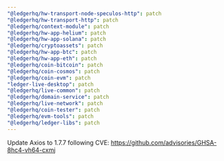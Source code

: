 ```yaml
---
"@ledgerhq/hw-transport-node-speculos-http": patch
"@ledgerhq/hw-transport-http": patch
"@ledgerhq/context-module": patch
"@ledgerhq/hw-app-helium": patch
"@ledgerhq/hw-app-solana": patch
"@ledgerhq/cryptoassets": patch
"@ledgerhq/hw-app-btc": patch
"@ledgerhq/hw-app-eth": patch
"@ledgerhq/coin-bitcoin": patch
"@ledgerhq/coin-cosmos": patch
"@ledgerhq/coin-evm": patch
"ledger-live-desktop": patch
"@ledgerhq/live-common": patch
"@ledgerhq/domain-service": patch
"@ledgerhq/live-network": patch
"@ledgerhq/coin-tester": patch
"@ledgerhq/evm-tools": patch
"@ledgerhq/ledger-libs": patch
---
```


Update Axios to 1.7.7 following CVE: https://github.com/advisories/GHSA-8hc4-vh64-cxmj
